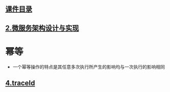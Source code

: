 ## [课件目录](https://github.com/yuncopy/yafr/blob/master/docs/index.md)
## [2.微服务架构设计与实现](https://github.com/yuncopy/yafr/blob/master/docs/server/2.微服务架构设计与实现.md)

# 幂等
* 一个幂等操作的特点是其任意多次执行所产生的影响均与一次执行的影响相同

## [4.traceId](https://github.com/yuncopy/yafr/blob/master/docs/server/4.traceId.md)